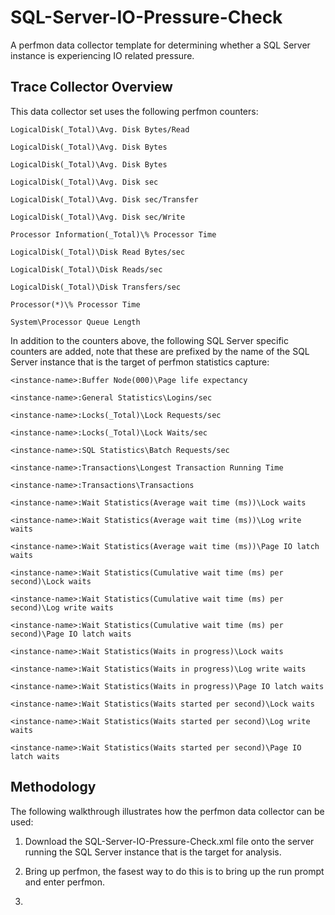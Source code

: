 # SQL-Server-IO-Pressure-Check
A perfmon data collector template for determining whether a SQL Server instance is experiencing IO related pressure. 

## Trace Collector Overview

This data collector set uses the following perfmon counters:

`LogicalDisk(_Total)\Avg. Disk Bytes/Read`

`LogicalDisk(_Total)\Avg. Disk Bytes`

`LogicalDisk(_Total)\Avg. Disk Bytes`

`LogicalDisk(_Total)\Avg. Disk sec`

`LogicalDisk(_Total)\Avg. Disk sec/Transfer`

`LogicalDisk(_Total)\Avg. Disk sec/Write`

`Processor Information(_Total)\% Processor Time`

`LogicalDisk(_Total)\Disk Read Bytes/sec`

`LogicalDisk(_Total)\Disk Reads/sec`

`LogicalDisk(_Total)\Disk Transfers/sec`

`Processor(*)\% Processor Time`

`System\Processor Queue Length`

In addition to the counters above, the following SQL Server specific counters are added, note that these are prefixed by the name of the SQL Server instance that is the target of perfmon statistics capture: 

`<instance-name>:Buffer Node(000)\Page life expectancy`

`<instance-name>:General Statistics\Logins/sec`

`<instance-name>:Locks(_Total)\Lock Requests/sec`

`<instance-name>:Locks(_Total)\Lock Waits/sec`

`<instance-name>:SQL Statistics\Batch Requests/sec`

`<instance-name>:Transactions\Longest Transaction Running Time`

`<instance-name>:Transactions\Transactions`

`<instance-name>:Wait Statistics(Average wait time (ms))\Lock waits`

`<instance-name>:Wait Statistics(Average wait time (ms))\Log write waits`

`<instance-name>:Wait Statistics(Average wait time (ms))\Page IO latch waits`

`<instance-name>:Wait Statistics(Cumulative wait time (ms) per second)\Lock waits`

`<instance-name>:Wait Statistics(Cumulative wait time (ms) per second)\Log write waits`

`<instance-name>:Wait Statistics(Cumulative wait time (ms) per second)\Page IO latch waits`

`<instance-name>:Wait Statistics(Waits in progress)\Lock waits`

`<instance-name>:Wait Statistics(Waits in progress)\Log write waits`

`<instance-name>:Wait Statistics(Waits in progress)\Page IO latch waits`

`<instance-name>:Wait Statistics(Waits started per second)\Lock waits`

`<instance-name>:Wait Statistics(Waits started per second)\Log write waits`

`<instance-name>:Wait Statistics(Waits started per second)\Page IO latch waits`

## Methodology

The following walkthrough illustrates how the perfmon data collector can be used:

1. Download the SQL-Server-IO-Pressure-Check.xml file onto the server running the SQL Server instance that is the target for analysis.

2. Bring up perfmon, the fasest way to do this is to bring up the run prompt and enter perfmon.

3. 

<TBC>
